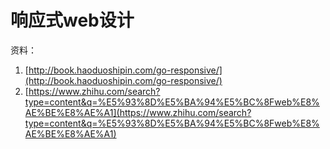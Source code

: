 # 响应式web设计

资料：
1. [http://book.haoduoshipin.com/go-responsive/](http://book.haoduoshipin.com/go-responsive/)
2. [https://www.zhihu.com/search?type=content&q=%E5%93%8D%E5%BA%94%E5%BC%8Fweb%E8%AE%BE%E8%AE%A1](https://www.zhihu.com/search?type=content&q=%E5%93%8D%E5%BA%94%E5%BC%8Fweb%E8%AE%BE%E8%AE%A1)
